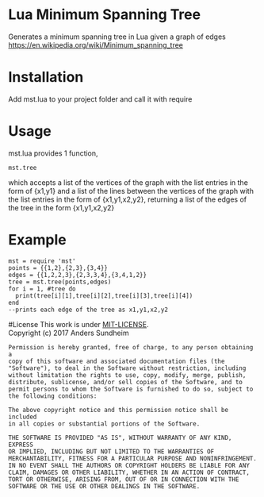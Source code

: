 # Lua Minimum Spanning Tree
Generates a minimum spanning tree in Lua given a graph of edges 
https://en.wikipedia.org/wiki/Minimum_spanning_tree

# Installation
Add mst.lua to your project folder and call it with require

# Usage
mst.lua provides 1 function, 
````
mst.tree 
````
which accepts a list of the vertices of the graph with the list entries in the form of {x1,y1} and a list of the lines between the vertices of the graph with the list entries in the form of {x1,y1,x2,y2}, returning a list of the edges of the tree in the form {x1,y1,x2,y2}

# Example
````
mst = require 'mst'
points = {{1,2},{2,3},{3,4}}
edges = {{1,2,2,3},{2,3,3,4},{3,4,1,2}}
tree = mst.tree(points,edges)
for i = 1, #tree do
  print(tree[i][1],tree[i][2],tree[i][3],tree[i][4])
end
--prints each edge of the tree as x1,y1,x2,y2
````
#License
This work is under [MIT-LICENSE](http://www.opensource.org/licenses/mit-license.php).<br/>
Copyright (c) 2017 Anders Sundheim

    Permission is hereby granted, free of charge, to any person obtaining a
    copy of this software and associated documentation files (the
    "Software"), to deal in the Software without restriction, including
    without limitation the rights to use, copy, modify, merge, publish,
    distribute, sublicense, and/or sell copies of the Software, and to
    permit persons to whom the Software is furnished to do so, subject to
    the following conditions:

    The above copyright notice and this permission notice shall be included
    in all copies or substantial portions of the Software.

    THE SOFTWARE IS PROVIDED "AS IS", WITHOUT WARRANTY OF ANY KIND, EXPRESS
    OR IMPLIED, INCLUDING BUT NOT LIMITED TO THE WARRANTIES OF
    MERCHANTABILITY, FITNESS FOR A PARTICULAR PURPOSE AND NONINFRINGEMENT.
    IN NO EVENT SHALL THE AUTHORS OR COPYRIGHT HOLDERS BE LIABLE FOR ANY
    CLAIM, DAMAGES OR OTHER LIABILITY, WHETHER IN AN ACTION OF CONTRACT,
    TORT OR OTHERWISE, ARISING FROM, OUT OF OR IN CONNECTION WITH THE
    SOFTWARE OR THE USE OR OTHER DEALINGS IN THE SOFTWARE.
